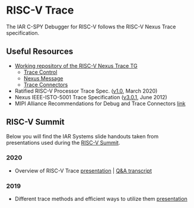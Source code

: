 # RISC-V Trace

The IAR C-SPY Debugger for RISC-V follows the RISC-V Nexus Trace specification.

## Useful Resources
- [Working repository of the RISC-V Nexus Trace TG](https://github.com/riscv-non-isa/tg-nexus-trace)
   - [Trace Control](https://github.com/riscv-non-isa/tg-nexus-trace/blob/master/docs/RISC-V-Trace-Control-Interface.adoc)
   - [Nexus Message]( https://github.com/riscv-non-isa/tg-nexus-trace/blob/master/docs/NexusTrace-TG-MessageDetails.adoc)
   - [Trace Connectors](https://github.com/riscv-non-isa/tg-nexus-trace/blob/master/docs/NexusTrace-TG-Connectors.adoc)
- Ratified RISC-V Processor Trace Spec. ([v1.0](https://github.com/riscv-non-isa/riscv-trace-spec/blob/e372bd36abc1b72ccbff31494a73a862367cbb29/riscv-trace-spec.pdf), March 2020)
- Nexus IEEE-ISTO-5001 Trace Specification ([v3.0.1](http://nexus5001.org/wp-content/uploads/2018/05/IEEE-ISTO-5001-2012-v3.0.1-Nexus-Standard.pdf), June 2012)
- MIPI Alliance Recommendations for Debug and Trace Connectors [link](https://mipi.org/sites/default/files/MIPI-Alliance-Recommendation-Debug-Trace-Connectors.pdf)

## RISC-V Summit 
Below you will find the IAR Systems slide handouts taken from presentations used during the [RISC-V Summit](https://riscvsummit.com).
### 2020
- Overview of RISC-V Trace [presentation](https://github.com/IARSystems/trace-riscv/blob/main/docs/riscv-v-summit-2020/risc-v-summit-2020-trace-overview-tutorial.pdf) | [Q&A transcript](https://github.com/IARSystems/trace-riscv/blob/main/docs/riscv-v-summit-2020/risc-v-summit-2020-trace-overview-tutorial-chat-with-answers.pdf)

### 2019
- Different trace methods and efficient ways to utilize them [presentation](https://github.com/IARSystems/trace-riscv/blob/main/docs/riscv-v-summit-2019/12.11-14.50b-Different-Trace-Methods-and-Efficient-Ways-to-Utilize-Them.pdf)
